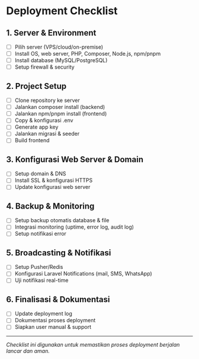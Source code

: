 # Deployment Checklist

## 1. Server & Environment
- [ ] Pilih server (VPS/cloud/on-premise)
- [ ] Install OS, web server, PHP, Composer, Node.js, npm/pnpm
- [ ] Install database (MySQL/PostgreSQL)
- [ ] Setup firewall & security

## 2. Project Setup
- [ ] Clone repository ke server
- [ ] Jalankan composer install (backend)
- [ ] Jalankan npm/pnpm install (frontend)
- [ ] Copy & konfigurasi .env
- [ ] Generate app key
- [ ] Jalankan migrasi & seeder
- [ ] Build frontend

## 3. Konfigurasi Web Server & Domain
- [ ] Setup domain & DNS
- [ ] Install SSL & konfigurasi HTTPS
- [ ] Update konfigurasi web server

## 4. Backup & Monitoring
- [ ] Setup backup otomatis database & file
- [ ] Integrasi monitoring (uptime, error log, audit log)
- [ ] Setup notifikasi error

## 5. Broadcasting & Notifikasi
- [ ] Setup Pusher/Redis
- [ ] Konfigurasi Laravel Notifications (mail, SMS, WhatsApp)
- [ ] Uji notifikasi real-time

## 6. Finalisasi & Dokumentasi
- [ ] Update deployment log
- [ ] Dokumentasi proses deployment
- [ ] Siapkan user manual & support

---
*Checklist ini digunakan untuk memastikan proses deployment berjalan lancar dan aman.*